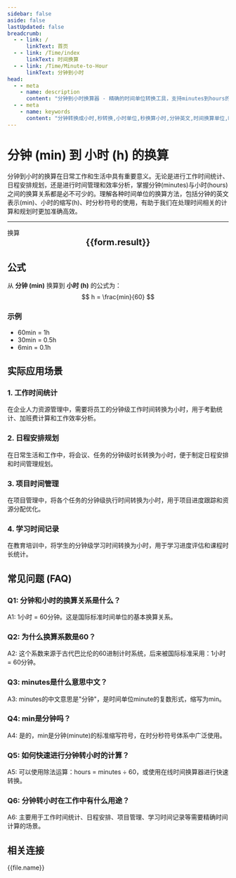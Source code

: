 ```yaml
---
sidebar: false
aside: false
lastUpdated: false
breadcrumb:
  - - link: /
      linkText: 首页
  - - link: /Time/index
      linkText: 时间换算
  - - link: /Time/Minute-to-Hour
      linkText: 分钟到小时
head:
  - - meta
    - name: description
      content: "分钟到小时换算器 - 精确的时间单位转换工具，支持minutes到hours的快速换算。提供分钟(min)、小时(h)等时间单位的换算关系，适用于工作时间计算、日程安排等场景。在线时间换算器，支持时分秒符号转换。"
  - - meta
    - name: keywords
      content: "分钟转换成小时,秒转换,小时单位,秒换算小时,分钟英文,时间换算单位,时间换算器在线使用,时分秒符号,分秒,分钟换算小时,minutes是什么意思中文,分秒符号,分钟转小时,分钟的缩写,min是分钟吗,分钟单位,分钟的英文,时间单位换算,时间计算器在线计算分钟,时间转换器,分钟缩写,小时,分钟英文,时间换算,mins,秒,minute,minutes,min,hour,hours,h"
---
```

# 分钟 (min) 到 小时 (h) 的换算

分钟到小时的换算在日常工作和生活中具有重要意义。无论是进行工作时间统计、日程安排规划，还是进行时间管理和效率分析，掌握分钟(minutes)与小时(hours)之间的换算关系都是必不可少的。理解各种时间单位的换算方法，包括分钟的英文表示(min)、小时的缩写(h)、时分秒符号的使用，有助于我们在处理时间相关的计算和规划时更加准确高效。

---
<script setup>
import { onMounted, reactive, inject, ref } from 'vue'
import { NButton,NForm ,NFormItem,NInput,NInputNumber,NSelect,NCard,useMessage,NGrid ,NGi  } from 'naive-ui'
import { defineClientComponent } from 'vitepress'
import { Time } from '../../files';

const convert = inject('convert')

const seoKey = [
  '分钟转换成小时', '秒转换', '小时单位', '秒换算小时', '分钟英文',
  '时间换算单位', '时间换算器在线使用', '时分秒符号', '分秒', '分钟换算小时',
  'minutes是什么意思中文', '分秒符号', '分钟转小时', '分钟的缩写', 'min是分钟吗',
  '分钟单位', '分钟的英文', '时间单位换算', '时间计算器在线计算分钟', '时间转换器',
  '分钟缩写', '小时', '分钟英文', '时间换算', 'mins', '秒', 'minute', 'minutes', 'min',
  'hour', 'hours', 'h', '工作时间', '日程安排'
]
const convert = inject('convert')

const form = reactive({
  number: null,
  result: '',
  title: '分钟到小时换算器'
})

const convertHandler = () => {
  if (form.number !== null && !isNaN(form.number)) {
    const convertedValue = parseFloat(form.number) / 60
    form.result = `${form.number}min = ${convertedValue.toFixed(2)}h`
  } else {
    form.result = '请输入有效的数值。'
  }
}
</script>

<n-form size="large" :model="form">
  <n-form-item label="分钟 (min)">
    <n-input-number v-model:value="form.number" placeholder="输入分钟" style="width: 100%" />
  </n-form-item>
  <n-form-item>
    <n-button type="info" @click="convertHandler" block>换算</n-button>
  </n-form-item>
</n-form>

<n-card :title="form.title" size="small" embedded :bordered="false" hoverable>
  <div  style="text-align:center;font-size:20px;">
    <strong>{{form.result}}</strong>
  </div>
  <template #footer>
    <div style="font-size: 12px; color: #666; margin-top: 10px;">
      <span v-for="(keyword, index) in seoKey" :key="index">
        {{ keyword }}<span v-if="index < seoKey.length - 1">, </span>
      </span>
    </div>
  </template>
</n-card>

## 公式

从 **分钟 (min)** 换算到 **小时 (h)** 的公式为：
$$ h = \frac{min}{60} $$

### 示例
- 60min = 1h
- 30min = 0.5h
- 6min = 0.1h

## 实际应用场景

### 1. 工作时间统计
在企业人力资源管理中，需要将员工的分钟级工作时间转换为小时，用于考勤统计、加班费计算和工作效率分析。

### 2. 日程安排规划
在日常生活和工作中，将会议、任务的分钟级时长转换为小时，便于制定日程安排和时间管理规划。

### 3. 项目时间管理
在项目管理中，将各个任务的分钟级执行时间转换为小时，用于项目进度跟踪和资源分配优化。

### 4. 学习时间记录
在教育培训中，将学生的分钟级学习时间转换为小时，用于学习进度评估和课程时长统计。

## 常见问题 (FAQ)

### Q1: 分钟和小时的换算关系是什么？
A1: 1小时 = 60分钟。这是国际标准时间单位的基本换算关系。

### Q2: 为什么换算系数是60？
A2: 这个系数来源于古代巴比伦的60进制计时系统，后来被国际标准采用：1小时 = 60分钟。

### Q3: minutes是什么意思中文？
A3: minutes的中文意思是"分钟"，是时间单位minute的复数形式，缩写为min。

### Q4: min是分钟吗？
A4: 是的，min是分钟(minute)的标准缩写符号，在时分秒符号体系中广泛使用。

### Q5: 如何快速进行分钟转小时的计算？
A5: 可以使用除法运算：hours = minutes ÷ 60，或使用在线时间换算器进行快速转换。

### Q6: 分钟转小时在工作中有什么用途？
A6: 主要用于工作时间统计、日程安排、项目管理、学习时间记录等需要精确时间计算的场景。

## 相关连接
<n-grid x-gap="12" :cols="2">
  <n-gi v-for="(file, index) in Time" :key="index">
    <n-button
      text
      tag="a"
      :href="file.path"
      type="info"
    >
      {{file.name}}
    </n-button>
  </n-gi>
</n-grid>